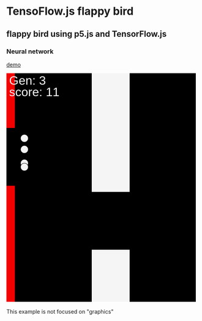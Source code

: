 # TensoFlow.js flappy bird
## flappy bird using p5.js and TensorFlow.js
### Neural network

[demo](https://Zaydme.github.io/Neural-network-flappy-bird)

![preview](./preview.png)

This example is not focused on "graphics"

